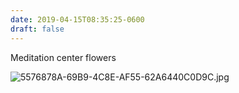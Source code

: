 ```yaml
---
date: 2019-04-15T08:35:25-0600
draft: false
---
```


Meditation center flowers

![5576878A-69B9-4C8E-AF55-62A6440C0D9C.jpg](http://ianwhitney.micro.blog/uploads/2019/3f5d1b9810.jpg)

